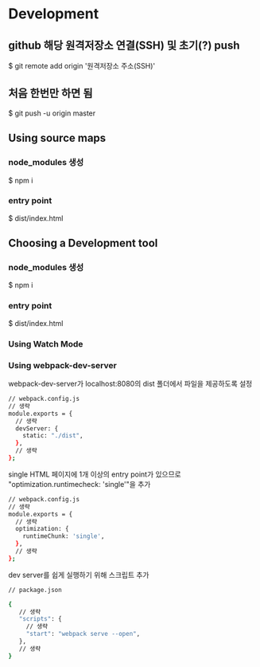 # Development

## github 해당 원격저장소 연결(SSH) 및 초기(?) push

$ git remote add origin '원격저장소 주소(SSH)'

## 처음 한번만 하면 됨

$ git push -u origin master

## Using source maps

### node_modules 생성

$ npm i

### entry point

$ dist/index.html

## Choosing a Development tool

### node_modules 생성

$ npm i

### entry point

$ dist/index.html

### Using Watch Mode

### Using webpack-dev-server

webpack-dev-server가 localhost:8080의 dist 폴더에서 파일을 제공하도록 설정

```bash
// webpack.config.js
// 생략
module.exports = {
  // 생략
  devServer: {
    static: "./dist",
  },
  // 생략
};
```

single HTML 페이지에 1개 이상의 entry point가 있으므로 "optimization.runtimecheck: 'single'"을 추가

```bash
// webpack.config.js
// 생략
module.exports = {
  // 생략
  optimization: {
    runtimeChunk: 'single',
  },
  // 생략
};
```

dev server를 쉽게 실행하기 위해 스크립트 추가

```bash
// package.json

{
   // 생략
   "scripts": {
     // 생략
     "start": "webpack serve --open",
   },
   // 생략
}
```
